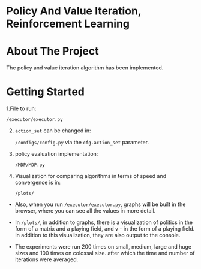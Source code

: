 # Policy And Value Iteration, Reinforcement Learning

# About The Project

The policy and value iteration algorithm has been implemented.


# Getting Started
      
1.File to run: 
    
    /executor/executor.py
 
2) `action_set` can be changed in:

      `/configs/config.py` via the `cfg.action_set` parameter.

3) policy evaluation implementation:

      `/MDP/MDP.py`

3) Visualization for comparing algorithms in terms of speed and convergence is in:
   
   `/plots/`

- Also, when you run `/executor/executor.py`, graphs will be built in the browser, where you can see all the values in more detail.

- In `/plots/`, in addition to graphs, there is a visualization of politics in the form of a matrix and a playing field, and v - in the form of a playing field. In addition to this visualization, they are also output to the console.

- The experiments were run 200 times on small, medium, large and huge sizes and 100 times on colossal size.
after which the time and number of iterations were averaged.
